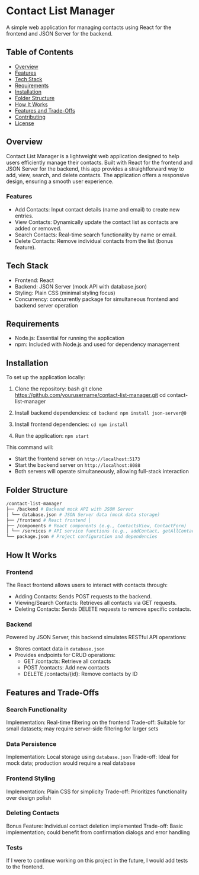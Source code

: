 # Contact List Manager

A simple web application for managing contacts using React for the frontend and JSON Server for the backend.

## Table of Contents

- [Overview](#overview)
- [Features](#features)
- [Tech Stack](#tech-stack)
- [Requirements](#requirements)
- [Installation](#installation)
- [Folder Structure](#folder-structure)
- [How It Works](#how-it-works)
- [Features and Trade-Offs](#features-and-trade-offs)
- [Contributing](#contributing)
- [License](#license)

## Overview

Contact List Manager is a lightweight web application designed to help users efficiently manage their contacts. Built with React for the frontend and JSON Server for the backend, this app provides a straightforward way to add, view, search, and delete contacts. The application offers a responsive design, ensuring a smooth user experience.

### Features

- Add Contacts: Input contact details (name and email) to create new entries.
- View Contacts: Dynamically update the contact list as contacts are added or removed.
- Search Contacts: Real-time search functionality by name or email.
- Delete Contacts: Remove individual contacts from the list (bonus feature).

## Tech Stack

- Frontend: React
- Backend: JSON Server (mock API with database.json)
- Styling: Plain CSS (minimal styling focus)
- Concurrency: concurrently package for simultaneous frontend and backend server operation

## Requirements

- Node.js: Essential for running the application
- npm: Included with Node.js and used for dependency management

## Installation

To set up the application locally:

1. Clone the repository:
bash git clone https://github.com/yourusername/contact-list-manager.git cd contact-list-manager


2. Install backend dependencies:
`cd backend npm install json-server@0`


3. Install frontend dependencies:
`cd npm install`


4. Run the application:
`npm start`

This command will:
- Start the frontend server on `http://localhost:5173`
- Start the backend server on `http://localhost:8088`
- Both servers will operate simultaneously, allowing full-stack interaction

## Folder Structure

```bash 
/contact-list-manager 
├── /backend # Backend mock API with JSON Server 
│ └── database.json # JSON Server data (mock data storage) 
├── /frontend # React frontend │ 
├── /components # React components (e.g., ContactsView, ContactForm) 
│ └── /services # API service functions (e.g., addContact, getAllContacts) 
└── package.json # Project configuration and dependencies 
```


## How It Works

### Frontend

The React frontend allows users to interact with contacts through:

- Adding Contacts: Sends POST requests to the backend.
- Viewing/Search Contacts: Retrieves all contacts via GET requests.
- Deleting Contacts: Sends DELETE requests to remove specific contacts.

### Backend

Powered by JSON Server, this backend simulates RESTful API operations:

- Stores contact data in `database.json`
- Provides endpoints for CRUD operations:
  - GET /contacts: Retrieve all contacts
  - POST /contacts: Add new contacts
  - DELETE /contacts/{id}: Remove contacts by ID

## Features and Trade-Offs

### Search Functionality

Implementation: Real-time filtering on the frontend
Trade-off: Suitable for small datasets; may require server-side filtering for larger sets

### Data Persistence

Implementation: Local storage using `database.json`
Trade-off: Ideal for mock data; production would require a real database

### Frontend Styling

Implementation: Plain CSS for simplicity
Trade-off: Prioritizes functionality over design polish

### Deleting Contacts

Bonus Feature: Individual contact deletion implemented
Trade-off: Basic implementation; could benefit from confirmation dialogs and error handling

### Tests 

If I were to continue working on this project in the future, I would add tests to the frontend.
